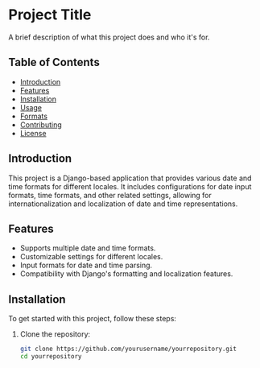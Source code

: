 # Project Title

A brief description of what this project does and who it's for.

## Table of Contents

- [Introduction](#introduction)
- [Features](#features)
- [Installation](#installation)
- [Usage](#usage)
- [Formats](#formats)
- [Contributing](#contributing)
- [License](#license)

## Introduction

This project is a Django-based application that provides various date and time formats for different locales. It includes configurations for date input formats, time formats, and other related settings, allowing for internationalization and localization of date and time representations.

## Features

- Supports multiple date and time formats.
- Customizable settings for different locales.
- Input formats for date and time parsing.
- Compatibility with Django's formatting and localization features.

## Installation

To get started with this project, follow these steps:

1. Clone the repository:
   ```bash
   git clone https://github.com/yourusername/yourrepository.git
   cd yourrepository
